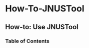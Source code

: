 # How-To-JNUSTool
How-to: Use JNUSTool
----------------------------------------------------------------------------

### Table of Contents
